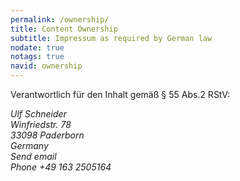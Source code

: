```yaml
---
permalink: /ownership/
title: Content Ownership
subtitle: Impressum as required by German law
nodate: true
notags: true
navid: ownership
---
```

Verantwortlich für den Inhalt gemäß § 55 Abs.2 RStV:

<address class="mrt">
Ulf Schneider<br>
Winfriedstr. 78<br>
33098 Paderborn<br>
Germany<br>
Send <a onclick="sa()">email</a><br>
Phone +49 163 2505164
</address>
